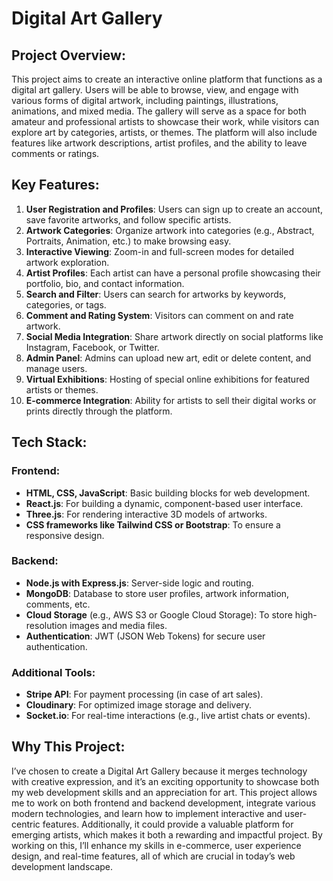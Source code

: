 # Digital Art Gallery

## Project Overview:
This project aims to create an interactive online platform that functions as a digital art gallery. Users will be able to browse, view, and engage with various forms of digital artwork, including paintings, illustrations, animations, and mixed media. The gallery will serve as a space for both amateur and professional artists to showcase their work, while visitors can explore art by categories, artists, or themes. The platform will also include features like artwork descriptions, artist profiles, and the ability to leave comments or ratings.

## Key Features:
1. **User Registration and Profiles**: Users can sign up to create an account, save favorite artworks, and follow specific artists.
2. **Artwork Categories**: Organize artwork into categories (e.g., Abstract, Portraits, Animation, etc.) to make browsing easy.
3. **Interactive Viewing**: Zoom-in and full-screen modes for detailed artwork exploration.
4. **Artist Profiles**: Each artist can have a personal profile showcasing their portfolio, bio, and contact information.
5. **Search and Filter**: Users can search for artworks by keywords, categories, or tags.
6. **Comment and Rating System**: Visitors can comment on and rate artwork.
7. **Social Media Integration**: Share artwork directly on social platforms like Instagram, Facebook, or Twitter.
8. **Admin Panel**: Admins can upload new art, edit or delete content, and manage users.
9. **Virtual Exhibitions**: Hosting of special online exhibitions for featured artists or themes.
10. **E-commerce Integration**: Ability for artists to sell their digital works or prints directly through the platform.

## Tech Stack:

### Frontend:
- **HTML, CSS, JavaScript**: Basic building blocks for web development.
- **React.js**: For building a dynamic, component-based user interface.
- **Three.js**: For rendering interactive 3D models of artworks.
- **CSS frameworks like Tailwind CSS or Bootstrap**: To ensure a responsive design.

### Backend:
- **Node.js with Express.js**: Server-side logic and routing.
- **MongoDB**: Database to store user profiles, artwork information, comments, etc.
- **Cloud Storage** (e.g., AWS S3 or Google Cloud Storage): To store high-resolution images and media files.
- **Authentication**: JWT (JSON Web Tokens) for secure user authentication.

### Additional Tools:
- **Stripe API**: For payment processing (in case of art sales).
- **Cloudinary**: For optimized image storage and delivery.
- **Socket.io**: For real-time interactions (e.g., live artist chats or events).

## Why This Project:
I’ve chosen to create a Digital Art Gallery because it merges technology with creative expression, and it’s an exciting opportunity to showcase both my web development skills and an appreciation for art. This project allows me to work on both frontend and backend development, integrate various modern technologies, and learn how to implement interactive and user-centric features. Additionally, it could provide a valuable platform for emerging artists, which makes it both a rewarding and impactful project. By working on this, I’ll enhance my skills in e-commerce, user experience design, and real-time features, all of which are crucial in today’s web development landscape.
